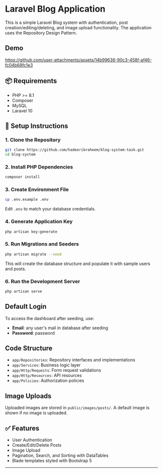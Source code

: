 
# Laravel Blog Application

This is a simple Laravel Blog system with authentication, post creation/editing/deleting, and image upload functionality. The application uses the Repository Design Pattern.

## Demo 

https://github.com/user-attachments/assets/14b99636-90c3-458f-af46-fc04b68fc1e3


## 📦 Requirements

- PHP >= 8.1
- Composer
- MySQL 
- Laravel 10


## 🚀 Setup Instructions

### 1. Clone the Repository

```bash
git clone https://github.com/hadeeribraheem/blog-system-task.git
cd blog-system
```

### 2. Install PHP Dependencies

```bash
composer install
```

### 3. Create Environment File

```bash
cp .env.example .env
```

Edit `.env` to match your database credentials.

### 4. Generate Application Key

```bash
php artisan key:generate
```

### 5. Run Migrations and Seeders

```bash
php artisan migrate --seed
```

This will create the database structure and populate it with sample users and posts.

### 6. Run the Development Server

```bash
php artisan serve
```


##  Default Login

To access the dashboard after seeding, use:

- **Email**: any user's mail in database after seeding
- **Password**: password


## Code Structure

- `app/Repositories`: Repository interfaces and implementations
- `app/Services`: Business logic layer
- `app/Http/Requests`: Form request validations
- `app/Http/Resources`: API resources
- `app/Policies`: Authorization policies

## Image Uploads

Uploaded images are stored in `public/images/posts/`. A default image is shown if no image is uploaded.

## ✅ Features

- User Authentication
- Create/Edit/Delete Posts
- Image Upload 
- Pagination, Search, and Sorting with DataTables
- Blade templates styled with Bootstrap 5

---
